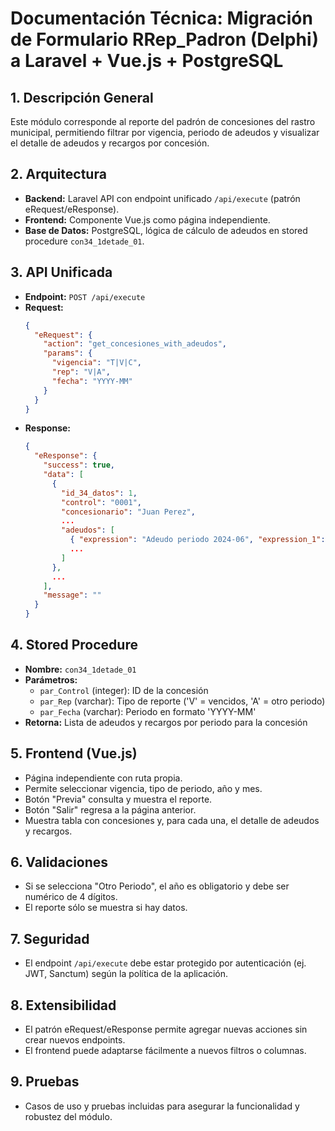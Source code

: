 # Documentación Técnica: Migración de Formulario RRep_Padron (Delphi) a Laravel + Vue.js + PostgreSQL

## 1. Descripción General
Este módulo corresponde al reporte del padrón de concesiones del rastro municipal, permitiendo filtrar por vigencia, periodo de adeudos y visualizar el detalle de adeudos y recargos por concesión.

## 2. Arquitectura
- **Backend:** Laravel API con endpoint unificado `/api/execute` (patrón eRequest/eResponse).
- **Frontend:** Componente Vue.js como página independiente.
- **Base de Datos:** PostgreSQL, lógica de cálculo de adeudos en stored procedure `con34_1detade_01`.

## 3. API Unificada
- **Endpoint:** `POST /api/execute`
- **Request:**
  ```json
  {
    "eRequest": {
      "action": "get_concesiones_with_adeudos",
      "params": {
        "vigencia": "T|V|C",
        "rep": "V|A",
        "fecha": "YYYY-MM"
      }
    }
  }
  ```
- **Response:**
  ```json
  {
    "eResponse": {
      "success": true,
      "data": [
        {
          "id_34_datos": 1,
          "control": "0001",
          "concesionario": "Juan Perez",
          ...
          "adeudos": [
            { "expression": "Adeudo periodo 2024-06", "expression_1": 1000, "expression_2": 200 },
            ...
          ]
        },
        ...
      ],
      "message": ""
    }
  }
  ```

## 4. Stored Procedure
- **Nombre:** `con34_1detade_01`
- **Parámetros:**
  - `par_Control` (integer): ID de la concesión
  - `par_Rep` (varchar): Tipo de reporte ('V' = vencidos, 'A' = otro periodo)
  - `par_Fecha` (varchar): Periodo en formato 'YYYY-MM'
- **Retorna:** Lista de adeudos y recargos por periodo para la concesión

## 5. Frontend (Vue.js)
- Página independiente con ruta propia.
- Permite seleccionar vigencia, tipo de periodo, año y mes.
- Botón "Previa" consulta y muestra el reporte.
- Botón "Salir" regresa a la página anterior.
- Muestra tabla con concesiones y, para cada una, el detalle de adeudos y recargos.

## 6. Validaciones
- Si se selecciona "Otro Periodo", el año es obligatorio y debe ser numérico de 4 dígitos.
- El reporte sólo se muestra si hay datos.

## 7. Seguridad
- El endpoint `/api/execute` debe estar protegido por autenticación (ej. JWT, Sanctum) según la política de la aplicación.

## 8. Extensibilidad
- El patrón eRequest/eResponse permite agregar nuevas acciones sin crear nuevos endpoints.
- El frontend puede adaptarse fácilmente a nuevos filtros o columnas.

## 9. Pruebas
- Casos de uso y pruebas incluidas para asegurar la funcionalidad y robustez del módulo.
